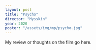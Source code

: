 ```yaml
---
layout: post
title: "Psycho"
director: "Mysskin"
year: 2020
poster: "/assets/img/mp/psycho.jpg"
---
```


My review or thoughts on the film go here.
